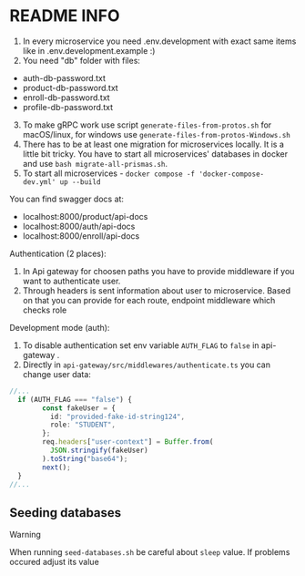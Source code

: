 # README INFO

1. In every microservice you need .env.development with exact same items like in .env.development.example :)
2. You need "db" folder with files:

- auth-db-password.txt
- product-db-password.txt
- enroll-db-password.txt
- profile-db-password.txt

3. To make gRPC work use script `generate-files-from-protos.sh` for macOS/linux, for windows use `generate-files-from-protos-Windows.sh`
4. There has to be at least one migration for microservices locally. It is a little bit tricky. You have to start all microservices' databases in docker and use `bash migrate-all-prismas.sh`.
5. To start all microservices - `docker compose -f 'docker-compose-dev.yml' up --build`

You can find swagger docs at:

- localhost:8000/product/api-docs
- localhost:8000/auth/api-docs
- localhost:8000/enroll/api-docs

Authentication (2 places):

1. In Api gateway for choosen paths you have to provide middleware if you want to authenticate user.
2. Through headers is sent information about user to microservice. Based on that you can provide for each route, endpoint middleware which checks role

Development mode (auth):

1. To disable authentication set env variable `AUTH_FLAG` to `false` in api-gateway .
2. Directly in `api-gateway/src/middlewares/authenticate.ts` you can change user data:

```ts
//...
  if (AUTH_FLAG === "false") {
        const fakeUser = {
          id: "provided-fake-id-string124",
          role: "STUDENT",
        };
        req.headers["user-context"] = Buffer.from(
          JSON.stringify(fakeUser)
        ).toString("base64");
        next();
  }
//...
```

## Seeding databases
> [!WARNING]
> When running `seed-databases.sh` be careful about `sleep` value. If problems occured adjust its value